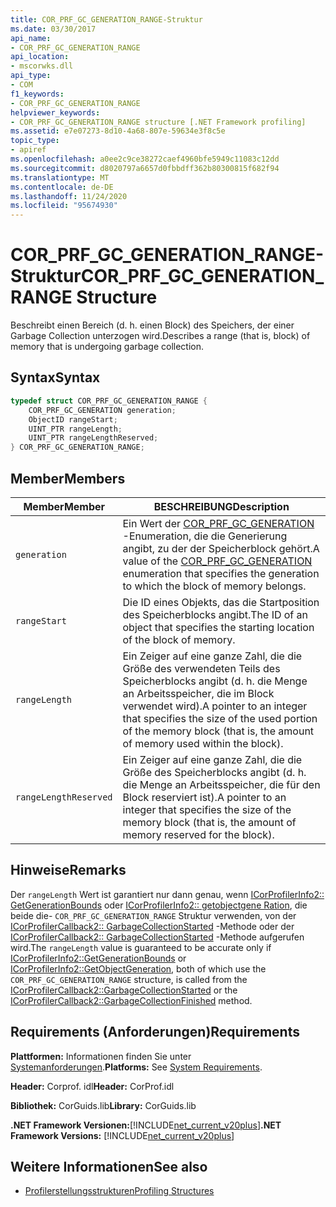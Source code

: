 ```yaml
---
title: COR_PRF_GC_GENERATION_RANGE-Struktur
ms.date: 03/30/2017
api_name:
- COR_PRF_GC_GENERATION_RANGE
api_location:
- mscorwks.dll
api_type:
- COM
f1_keywords:
- COR_PRF_GC_GENERATION_RANGE
helpviewer_keywords:
- COR_PRF_GC_GENERATION_RANGE structure [.NET Framework profiling]
ms.assetid: e7e07273-8d10-4a68-807e-59634e3f8c5e
topic_type:
- apiref
ms.openlocfilehash: a0ee2c9ce38272caef4960bfe5949c11083c12dd
ms.sourcegitcommit: d8020797a6657d0fbbdff362b80300815f682f94
ms.translationtype: MT
ms.contentlocale: de-DE
ms.lasthandoff: 11/24/2020
ms.locfileid: "95674930"
---
```

# <a name="cor_prf_gc_generation_range-structure"></a><span data-ttu-id="4bf68-102">COR_PRF_GC_GENERATION_RANGE-Struktur</span><span class="sxs-lookup"><span data-stu-id="4bf68-102">COR_PRF_GC_GENERATION_RANGE Structure</span></span>

<span data-ttu-id="4bf68-103">Beschreibt einen Bereich (d. h. einen Block) des Speichers, der einer Garbage Collection unterzogen wird.</span><span class="sxs-lookup"><span data-stu-id="4bf68-103">Describes a range (that is, block) of memory that is undergoing garbage collection.</span></span>  
  
## <a name="syntax"></a><span data-ttu-id="4bf68-104">Syntax</span><span class="sxs-lookup"><span data-stu-id="4bf68-104">Syntax</span></span>  
  
```cpp  
typedef struct COR_PRF_GC_GENERATION_RANGE {  
    COR_PRF_GC_GENERATION generation;  
    ObjectID rangeStart;  
    UINT_PTR rangeLength;  
    UINT_PTR rangeLengthReserved;  
} COR_PRF_GC_GENERATION_RANGE;  
```  
  
## <a name="members"></a><span data-ttu-id="4bf68-105">Member</span><span class="sxs-lookup"><span data-stu-id="4bf68-105">Members</span></span>  
  
|<span data-ttu-id="4bf68-106">Member</span><span class="sxs-lookup"><span data-stu-id="4bf68-106">Member</span></span>|<span data-ttu-id="4bf68-107">BESCHREIBUNG</span><span class="sxs-lookup"><span data-stu-id="4bf68-107">Description</span></span>|  
|------------|-----------------|  
|`generation`|<span data-ttu-id="4bf68-108">Ein Wert der [COR_PRF_GC_GENERATION](cor-prf-gc-generation-enumeration.md) -Enumeration, die die Generierung angibt, zu der der Speicherblock gehört.</span><span class="sxs-lookup"><span data-stu-id="4bf68-108">A value of the [COR_PRF_GC_GENERATION](cor-prf-gc-generation-enumeration.md) enumeration that specifies the generation to which the block of memory belongs.</span></span>|  
|`rangeStart`|<span data-ttu-id="4bf68-109">Die ID eines Objekts, das die Startposition des Speicherblocks angibt.</span><span class="sxs-lookup"><span data-stu-id="4bf68-109">The ID of an object that specifies the starting location of the block of memory.</span></span>|  
|`rangeLength`|<span data-ttu-id="4bf68-110">Ein Zeiger auf eine ganze Zahl, die die Größe des verwendeten Teils des Speicherblocks angibt (d. h. die Menge an Arbeitsspeicher, die im Block verwendet wird).</span><span class="sxs-lookup"><span data-stu-id="4bf68-110">A pointer to an integer that specifies the size of the used portion of the memory block (that is, the amount of memory used within the block).</span></span>|  
|`rangeLengthReserved`|<span data-ttu-id="4bf68-111">Ein Zeiger auf eine ganze Zahl, die die Größe des Speicherblocks angibt (d. h. die Menge an Arbeitsspeicher, die für den Block reserviert ist).</span><span class="sxs-lookup"><span data-stu-id="4bf68-111">A pointer to an integer that specifies the size of the memory block (that is, the amount of memory reserved for the block).</span></span>|  
  
## <a name="remarks"></a><span data-ttu-id="4bf68-112">Hinweise</span><span class="sxs-lookup"><span data-stu-id="4bf68-112">Remarks</span></span>  

 <span data-ttu-id="4bf68-113">Der `rangeLength` Wert ist garantiert nur dann genau, wenn [ICorProfilerInfo2:: GetGenerationBounds](icorprofilerinfo2-getgenerationbounds-method.md) oder [ICorProfilerInfo2:: getobjectgene Ration](icorprofilerinfo2-getobjectgeneration-method.md), die beide die- `COR_PRF_GC_GENERATION_RANGE` Struktur verwenden, von der [ICorProfilerCallback2:: GarbageCollectionStarted](icorprofilercallback2-garbagecollectionstarted-method.md) -Methode oder der [ICorProfilerCallback2:: GarbageCollectionStarted](icorprofilercallback2-garbagecollectionfinished-method.md) -Methode aufgerufen wird.</span><span class="sxs-lookup"><span data-stu-id="4bf68-113">The `rangeLength` value is guaranteed to be accurate only if [ICorProfilerInfo2::GetGenerationBounds](icorprofilerinfo2-getgenerationbounds-method.md) or [ICorProfilerInfo2::GetObjectGeneration](icorprofilerinfo2-getobjectgeneration-method.md), both of which use the `COR_PRF_GC_GENERATION_RANGE` structure, is called from the [ICorProfilerCallback2::GarbageCollectionStarted](icorprofilercallback2-garbagecollectionstarted-method.md) or the [ICorProfilerCallback2::GarbageCollectionFinished](icorprofilercallback2-garbagecollectionfinished-method.md) method.</span></span>  
  
## <a name="requirements"></a><span data-ttu-id="4bf68-114">Requirements (Anforderungen)</span><span class="sxs-lookup"><span data-stu-id="4bf68-114">Requirements</span></span>  

 <span data-ttu-id="4bf68-115">**Plattformen:** Informationen finden Sie unter [Systemanforderungen](../../get-started/system-requirements.md).</span><span class="sxs-lookup"><span data-stu-id="4bf68-115">**Platforms:** See [System Requirements](../../get-started/system-requirements.md).</span></span>  
  
 <span data-ttu-id="4bf68-116">**Header:** Corprof. idl</span><span class="sxs-lookup"><span data-stu-id="4bf68-116">**Header:** CorProf.idl</span></span>  
  
 <span data-ttu-id="4bf68-117">**Bibliothek:** CorGuids.lib</span><span class="sxs-lookup"><span data-stu-id="4bf68-117">**Library:** CorGuids.lib</span></span>  
  
 <span data-ttu-id="4bf68-118">**.NET Framework Versionen:**[!INCLUDE[net_current_v20plus](../../../../includes/net-current-v20plus-md.md)]</span><span class="sxs-lookup"><span data-stu-id="4bf68-118">**.NET Framework Versions:** [!INCLUDE[net_current_v20plus](../../../../includes/net-current-v20plus-md.md)]</span></span>  
  
## <a name="see-also"></a><span data-ttu-id="4bf68-119">Weitere Informationen</span><span class="sxs-lookup"><span data-stu-id="4bf68-119">See also</span></span>

- [<span data-ttu-id="4bf68-120">Profilerstellungsstrukturen</span><span class="sxs-lookup"><span data-stu-id="4bf68-120">Profiling Structures</span></span>](profiling-structures.md)
